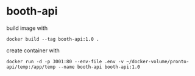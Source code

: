 # booth-api

build image with

`docker build --tag booth-api:1.0 .`

create container with

`docker run -d -p 3001:80 --env-file .env -v ~/docker-volume/pronto-api/temp:/app/temp --name booth-api booth-api:1.0`